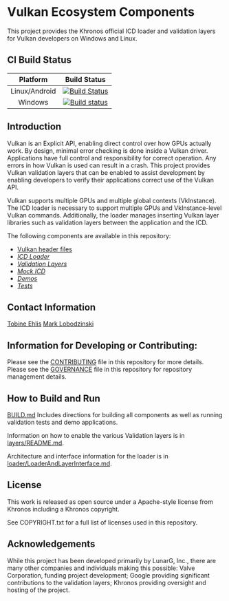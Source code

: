 # Vulkan Ecosystem Components

This project provides the Khronos official ICD loader and validation layers for Vulkan developers on Windows and Linux.

## CI Build Status
| Platform | Build Status |
|:--------:|:------------:|
| Linux/Android | [![Build Status](https://travis-ci.org/KhronosGroup/Vulkan-LoaderAndValidationLayers.svg?branch=master)](https://travis-ci.org/KhronosGroup/Vulkan-LoaderAndValidationLayers) |
| Windows |[![Build status](https://ci.appveyor.com/api/projects/status/ri4584d6qramrjiv/branch/master?svg=true)](https://ci.appveyor.com/project/Khronoswebmaster/vulkan-loaderandvalidationlayers/branch/master) |


## Introduction

Vulkan is an Explicit API, enabling direct control over how GPUs actually work. By design, minimal error checking is done inside
a Vulkan driver. Applications have full control and responsibility for correct operation. Any errors in
how Vulkan is used can result in a crash. This project provides Vulkan validation layers that can be enabled
to assist development by enabling developers to verify their applications correct use of the Vulkan API.

Vulkan supports multiple GPUs and multiple global contexts (VkInstance). The ICD loader is necessary to
support multiple GPUs and VkInstance-level Vulkan commands.  Additionally, the loader manages inserting
Vulkan layer libraries such as validation layers between the application and the ICD.

The following components are available in this repository:
- [Vulkan header files](include/vulkan/)
- [*ICD Loader*](loader/)
- [*Validation Layers*](layers/)
- [*Mock ICD*](icd/)
- [*Demos*](demos/)
- [*Tests*](tests/)

## Contact Information
[Tobine Ehlis](mailto:tobine@google.com)
[Mark Lobodzinski](mailto:mark@lunarg.com)

## Information for Developing or Contributing:

Please see the [CONTRIBUTING](CONTRIBUTING.md) file in this repository for more details.
Please see the [GOVERNANCE](GOVERNANCE.md) file in this repository for repository management details.

## How to Build and Run

[BUILD.md](BUILD.md)
Includes directions for building all components as well as running validation tests and demo applications.

Information on how to enable the various Validation layers is in
[layers/README.md](layers/README.md).

Architecture and interface information for the loader is in
[loader/LoaderAndLayerInterface.md](loader/LoaderAndLayerInterface.md).

## License
This work is released as open source under a Apache-style license from Khronos including a Khronos copyright.

See COPYRIGHT.txt for a full list of licenses used in this repository.

## Acknowledgements
While this project has been developed primarily by LunarG, Inc., there are many other
companies and individuals making this possible: Valve Corporation, funding
project development; Google providing significant contributions to the validation layers;
Khronos providing oversight and hosting of the project.
